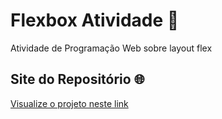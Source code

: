 # Flexbox Atividade 🚀

Atividade de Programação Web sobre layout flex

## Site do Repositório 🌐

[Visualize o projeto neste link](https://seu-site-no-ar.com](https://shandel-dev.github.io/flexboxEtec/))
